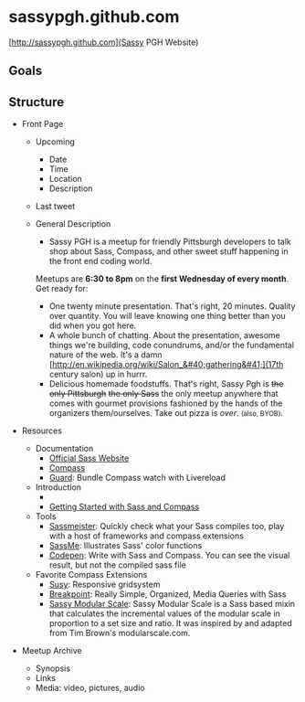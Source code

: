 sassypgh.github.com
===================

[http://sassypgh.github.com](Sassy PGH Website)

## Goals

## Structure

- Front Page
    - Upcoming
        - Date
        - Time
        - Location
        - Description
    - Last tweet
    - General Description
        - Sassy PGH is a meetup for friendly Pittsburgh developers to talk shop about Sass, Compass, and other sweet stuff happening in the front end coding world.
        
        Meetups are **6:30 to 8pm** on the **first Wednesday of every month**. Get ready for:
        - One twenty minute presentation. That's right, 20 minutes. Quality over quantity. You will leave knowing one thing better than you did when you got here.
        - A whole bunch of chatting. About the presentation, awesome things we're building, code conundrums, and/or the fundamental nature of the web. It's a damn [http://en.wikipedia.org/wiki/Salon_&#40;gathering&#41;](17th century salon) up in hurrr.
        - Delicious homemade foodstuffs. That's right, Sassy Pgh is <del>the only Pittsburgh</del> <del>the only Sass</del> the only meetup anywhere that comes with gourmet provisions fashioned by the hands of the organizers them/ourselves. Take out pizza is *over*. <small>(also, BYOB)</small>.

- Resources
  - Documentation
    - [Official Sass Website](http://sass-lang.com/)
    - [Compass](http://compass-style.org/)
    - [Guard](https://github.com/guard/guard): Bundle Compass watch with Livereload
  - Introduction
    - [The Web Ahead: Sass with Scott Kellum]: http://5by5.tv/webahead/36
    - [Getting Started with Sass and Compass](http://thesassway.com/beginner/getting-started-with-sass-and-compass)
  - Tools
    - [Sassmeister](http://sassmeister.com/): Quickly check what your Sass compiles too, play with a host of frameworks and compass extensions
    - [SassMe](http://sassme.arc90.com/): Illustrates Sass' color functions
    - [Codepen](http://codepen.io/): Write with Sass and Compass. You can see the visual result, but not the compiled sass file
  - Favorite Compass Extensions
    - [Susy](http://susy.oddbird.net/): Responsive gridsystem
    - [Breakpoint](http://breakpoint-sass.com/): Really Simple, Organized, Media Queries with Sass
    - [Sassy Modular Scale](https://github.com/scottkellum/modular-scale): Sassy Modular Scale is a Sass based mixin that calculates the incremental values of the modular scale in proportion to a set size and ratio. It was inspired by and adapted from Tim Brown's modularscale.com.
- Meetup Archive
  - Synopsis
  - Links
  - Media: video, pictures, audio